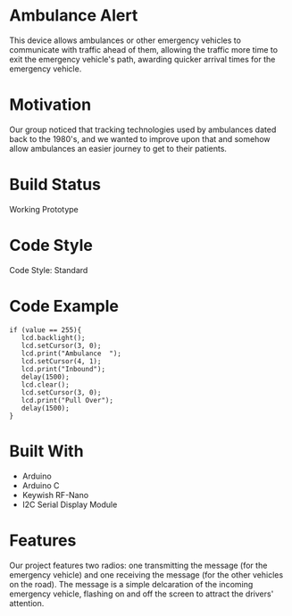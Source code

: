 # Ambulance Alert
This device allows ambulances or other emergency vehicles to communicate with traffic ahead of them, allowing the traffic more time to exit the emergency vehicle's path, awarding quicker arrival times for the emergency vehicle.

# Motivation
Our group noticed that tracking technologies used by ambulances dated back to the 1980's, and we wanted to improve upon that and somehow allow ambulances an easier journey to get to their patients.

# Build Status
Working Prototype

# Code Style
Code Style: Standard

# Code Example

    if (value == 255){
       lcd.backlight();
       lcd.setCursor(3, 0); 
       lcd.print("Ambulance  "); 
       lcd.setCursor(4, 1); 
       lcd.print("Inbound");
       delay(1500);
       lcd.clear();
       lcd.setCursor(3, 0); 
       lcd.print("Pull Over"); 
       delay(1500);
    }

# Built With
   - Arduino
   - Arduino C
   - Keywish RF-Nano
   - I2C Serial Display Module

# Features
Our project features two radios: one transmitting the message (for the emergency vehicle) and one receiving the message (for the other vehicles on the road). The message is a simple delcaration of the incoming emergency vehicle, flashing on and off the screen to attract the drivers' attention.
